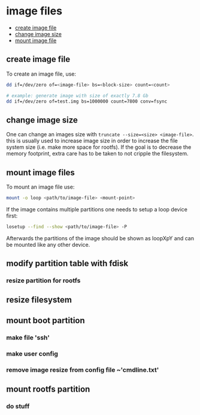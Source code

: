 # image files

- [create image file](#create-image-file)
- [change image size](#change-image-size)
- [mount image file](#mount-image-file)


## create image file

To create an image file, use:
```bash
dd if=/dev/zero of=<image-file> bs=<block-size> count=<count>

# example: generate image with size of exactly 7.8 Gb
dd if=/dev/zero of=test.img bs=1000000 count=7800 conv=fsync
```


## change image size

One can change an images size with `truncate --size=<size> <image-file>`. this is usually used to increase image size in order to increase the file system size (i.e. make more space for rootfs). If the goal is to decrease the memory footprint, extra care has to be taken to not cripple the filesystem.


## mount image files

To mount an image file use:
```bash
mount -o loop <path/to/image-file> <mount-point>
```
If the image contains multiple partitions one needs to setup a loop device first:
```bash
losetup --find --show <path/to/image-file> -P
```
Afterwards the partitions of the image should be shown as loopXpY and can be mounted like any other device.


## modify partition table with fdisk

### resize partition for rootfs

## resize filesystem

## mount boot partition

### make file 'ssh'

### make user config

### remove image resize from config file ~'cmdline.txt'

## mount rootfs partition

### do stuff
